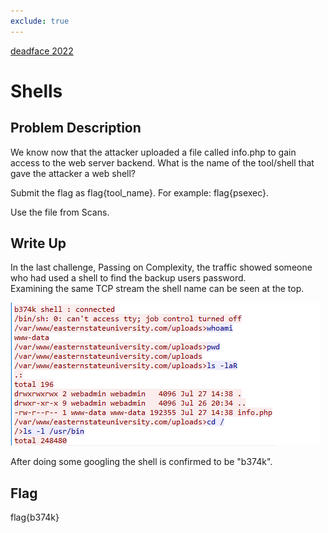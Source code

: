 ```yaml
---
exclude: true
---
```


[deadface 2022](..)  

# Shells

## Problem Description

We know now that the attacker uploaded a file called info.php to gain access to the web server backend. What is the name of the tool/shell that gave the attacker a web shell?

Submit the flag as flag{tool_name}. For example: flag{psexec}.

Use the file from Scans.

## Write Up

In the last challenge, Passing on Complexity, the traffic showed someone who had used a shell to find the backup users password.  
Examining the same TCP stream the shell name can be seen at the top.

![PCAP showing shell name](Shells.PNG "Shell name shown")



After doing some googling the shell is confirmed to be "b374k".

## Flag

flag{b374k}
